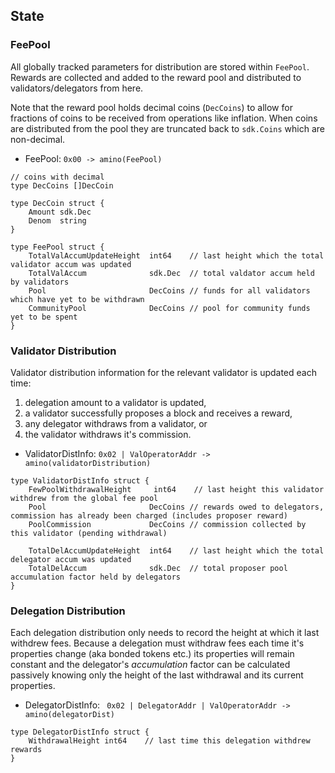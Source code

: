 ## State

### FeePool

All globally tracked parameters for distribution are stored within
`FeePool`. Rewards are collected and added to the reward pool and
distributed to validators/delegators from here. 

Note that the reward pool holds decimal coins (`DecCoins`) to allow 
for fractions of coins to be received from operations like inflation. 
When coins are distributed from the pool they are truncated back to 
`sdk.Coins` which are non-decimal. 

 - FeePool:  `0x00 -> amino(FeePool)`

```golang
// coins with decimal 
type DecCoins []DecCoin

type DecCoin struct {
    Amount sdk.Dec
    Denom  string
}

type FeePool struct {
    TotalValAccumUpdateHeight  int64    // last height which the total validator accum was updated
    TotalValAccum              sdk.Dec  // total valdator accum held by validators
    Pool                       DecCoins // funds for all validators which have yet to be withdrawn
    CommunityPool              DecCoins // pool for community funds yet to be spent
}
```

### Validator Distribution

Validator distribution information for the relevant validator is updated each time:
 1. delegation amount to a validator is updated, 
 2. a validator successfully proposes a block and receives a reward,
 3. any delegator withdraws from a validator, or 
 4. the validator withdraws it's commission.

 - ValidatorDistInfo:  `0x02 | ValOperatorAddr -> amino(validatorDistribution)`

```golang
type ValidatorDistInfo struct {
    FewPoolWithdrawalHeight     int64    // last height this validator withdrew from the global fee pool
    Pool                       DecCoins // rewards owed to delegators, commission has already been charged (includes proposer reward)
    PoolCommission             DecCoins // commission collected by this validator (pending withdrawal) 

    TotalDelAccumUpdateHeight  int64    // last height which the total delegator accum was updated
    TotalDelAccum              sdk.Dec  // total proposer pool accumulation factor held by delegators
}
```

### Delegation Distribution 

Each delegation distribution only needs to record the height at which it last
withdrew fees. Because a delegation must withdraw fees each time it's
properties change (aka bonded tokens etc.) its properties will remain constant
and the delegator's _accumulation_ factor can be calculated passively knowing
only the height of the last withdrawal and its current properties. 
 
 - DelegatorDistInfo: ` 0x02 | DelegatorAddr | ValOperatorAddr -> amino(delegatorDist)`

```golang
type DelegatorDistInfo struct {
    WithdrawalHeight int64    // last time this delegation withdrew rewards
}
```
